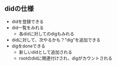 ## didの仕様
- didを登録できる
- did一覧をみれる
  - 各didに対してのdigもみれる
- didに対して、次やるかも？"dig"を追加できる
- digをdoneできる
  - 新しいdidとして追加される
  - rootのdidに関連付けされ、digがカウントされる
